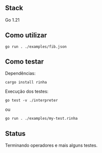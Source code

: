 ## Stack
Go 1.21

## Como utilizar
```
go run . ./examples/fib.json
```

## Como testar
Dependências:
```
cargo install rinha
```
Execução dos testes:
```
go test -v ./interpreter
```
ou 
```
go run . ./examples/my-test.rinha
```

## Status
Terminando operadores e mais alguns testes.